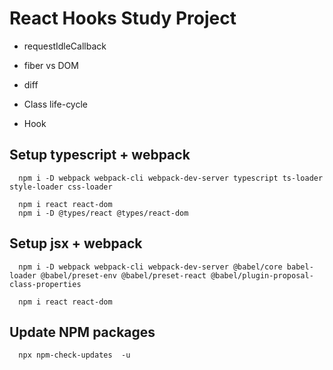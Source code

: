 # React Hooks Study Project

- requestIdleCallback

- fiber vs DOM

- diff

- Class life-cycle

- Hook


## Setup typescript + webpack
```
  npm i -D webpack webpack-cli webpack-dev-server typescript ts-loader style-loader css-loader

  npm i react react-dom
  npm i -D @types/react @types/react-dom
```

## Setup jsx + webpack
```
  npm i -D webpack webpack-cli webpack-dev-server @babel/core babel-loader @babel/preset-env @babel/preset-react @babel/plugin-proposal-class-properties

  npm i react react-dom
```

## Update NPM packages
```
  npx npm-check-updates  -u
```